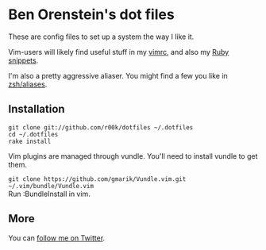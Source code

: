 # Ben Orenstein's dot files

These are config files to set up a system the way I like it.

Vim-users will likely find useful stuff in my [vimrc](vimrc), and also my [Ruby snippets](vim/snippets/ruby.snippets).

I'm also a pretty aggressive aliaser. You might find a few you like in [zsh/aliases](zsh/aliases).

## Installation

  `git clone git://github.com/r00k/dotfiles ~/.dotfiles`  
  `cd ~/.dotfiles`  
  `rake install`

  Vim plugins are managed through vundle. You'll need to install vundle to get them.

  `git clone https://github.com/gmarik/Vundle.vim.git ~/.vim/bundle/Vundle.vim`  
  Run :BundleInstall in vim.
  
## More

You can [follow me on Twitter](https://twitter.com/r00k).
